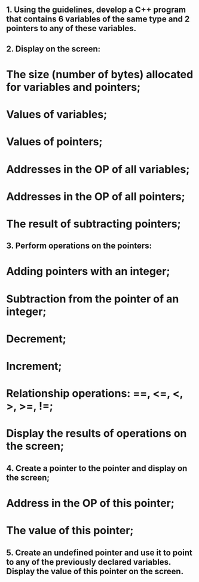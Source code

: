 ## 1. Using the guidelines, develop a C++ program that contains 6 variables of the same type and 2 pointers to any of these variables.
## 2. Display on the screen: 
# The size (number of bytes) allocated for variables and pointers;
# Values of variables; 
# Values of pointers; 
# Addresses in the OP of all variables; 
# Addresses in the OP of all pointers; 
# The result of subtracting pointers; 
## 3. Perform operations on the pointers: 
# Adding pointers with an integer; 
# Subtraction from the pointer of an integer; 
# Decrement;
# Increment; 
# Relationship operations: ==, <=, <, >, >=, !=; 
# Display the results of operations on the screen; 
## 4. Create a pointer to the pointer and display on the screen;
# Address in the OP of this pointer;
# The value of this pointer;
## 5. Create an undefined pointer and use it to point to any of the previously declared variables. Display the value of this pointer on the screen.
